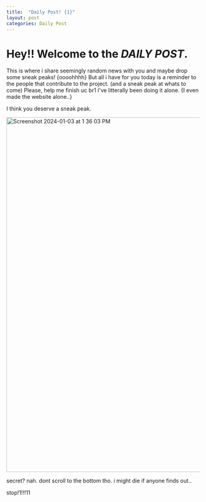 ```yaml
---
title:  "Daily Post! {1}"
layout: post
categories: Daily Post
---
```


# Hey!! Welcome to the ***DAILY POST***.


This is where i share seemingly random news with you and maybe drop some sneak peaks! {oooohhhh}
But all i have for you today is a reminder to the people that contribute to the project. (and a sneak peak at whats to come)
Please, help me finish uc br1
I've litterally been doing it alone. {I even made the website alone..}








I think you deserve a sneak peak.

<img width="925" alt="Screenshot 2024-01-03 at 1 36 03 PM" src="https://github.com/Reed-group/home/assets/77684463/d2a13cc4-44a1-493d-b292-44a7162f342d">

secret? nah. dont scroll to the bottom tho. i might die if anyone finds out..

stop!1!!!11

